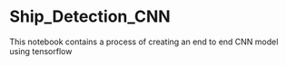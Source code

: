 # Ship_Detection_CNN
This notebook contains a process of creating an end to end CNN model using tensorflow
